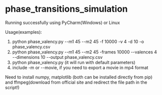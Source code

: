 # phase_transitions_simulation

Running successfully using PyCharm(Windows) or Linux

Usage(examples):
1. python phase_valency.py --m1 45 --m2 45 -f 10000 -v 4 -d 10 -o phase_valency.csv
2. python phase_valency.py --m1 45 --m2 45 -frames 10000 --valences 4 --dimensions 10 --output phase_valency.csv
3. python phase_valency.py (it will run with default parameters)
4. include -m or --movie, if you need to export a movie in mp4 format 

Need to install numpy, matplotlib (both can be installed directly from pip) and ffmpeg(download from official site and redirect the file path in the script!)

